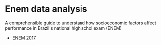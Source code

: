 # Enem data analysis

A comprehensible guide to understand how socioeconomic factors affect performance in Brazil's national high schol exam (ENEM) 

- [ENEM 2017](./enem2017/)
